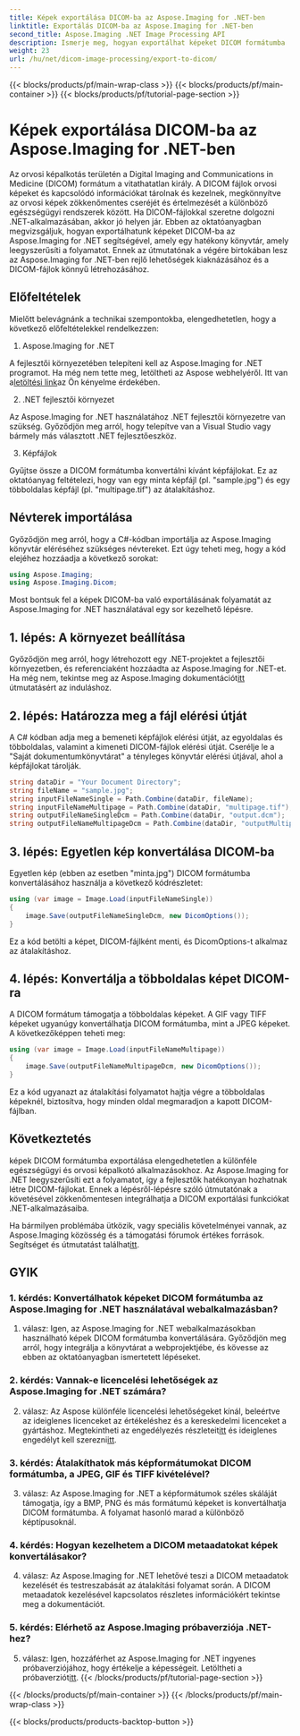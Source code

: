 ```yaml
---
title: Képek exportálása DICOM-ba az Aspose.Imaging for .NET-ben
linktitle: Exportálás DICOM-ba az Aspose.Imaging for .NET-ben
second_title: Aspose.Imaging .NET Image Processing API
description: Ismerje meg, hogyan exportálhat képeket DICOM formátumba .NET-ben az Aspose.Imaging segítségével. Konvertálja az orvosi képeket könnyedén.
weight: 23
url: /hu/net/dicom-image-processing/export-to-dicom/
---
```


{{< blocks/products/pf/main-wrap-class >}}
{{< blocks/products/pf/main-container >}}
{{< blocks/products/pf/tutorial-page-section >}}

# Képek exportálása DICOM-ba az Aspose.Imaging for .NET-ben

Az orvosi képalkotás területén a Digital Imaging and Communications in Medicine (DICOM) formátum a vitathatatlan király. A DICOM fájlok orvosi képeket és kapcsolódó információkat tárolnak és kezelnek, megkönnyítve az orvosi képek zökkenőmentes cseréjét és értelmezését a különböző egészségügyi rendszerek között. Ha DICOM-fájlokkal szeretne dolgozni .NET-alkalmazásában, akkor jó helyen jár. Ebben az oktatóanyagban megvizsgáljuk, hogyan exportálhatunk képeket DICOM-ba az Aspose.Imaging for .NET segítségével, amely egy hatékony könyvtár, amely leegyszerűsíti a folyamatot. Ennek az útmutatónak a végére birtokában lesz az Aspose.Imaging for .NET-ben rejlő lehetőségek kiaknázásához és a DICOM-fájlok könnyű létrehozásához.

## Előfeltételek

Mielőtt belevágnánk a technikai szempontokba, elengedhetetlen, hogy a következő előfeltételekkel rendelkezzen:

1. Aspose.Imaging for .NET

 A fejlesztői környezetében telepíteni kell az Aspose.Imaging for .NET programot. Ha még nem tette meg, letöltheti az Aspose webhelyéről. Itt van a[letöltési link](https://releases.aspose.com/imaging/net/)az Ön kényelme érdekében.

2. .NET fejlesztői környezet

Az Aspose.Imaging for .NET használatához .NET fejlesztői környezetre van szükség. Győződjön meg arról, hogy telepítve van a Visual Studio vagy bármely más választott .NET fejlesztőeszköz.

3. Képfájlok

Gyűjtse össze a DICOM formátumba konvertálni kívánt képfájlokat. Ez az oktatóanyag feltételezi, hogy van egy minta képfájl (pl. "sample.jpg") és egy többoldalas képfájl (pl. "multipage.tif") az átalakításhoz.

## Névterek importálása

Győződjön meg arról, hogy a C#-kódban importálja az Aspose.Imaging könyvtár eléréséhez szükséges névtereket. Ezt úgy teheti meg, hogy a kód elejéhez hozzáadja a következő sorokat:

```csharp
using Aspose.Imaging;
using Aspose.Imaging.Dicom;
```

Most bontsuk fel a képek DICOM-ba való exportálásának folyamatát az Aspose.Imaging for .NET használatával egy sor kezelhető lépésre.

## 1. lépés: A környezet beállítása

 Győződjön meg arról, hogy létrehozott egy .NET-projektet a fejlesztői környezetben, és referenciaként hozzáadta az Aspose.Imaging for .NET-et. Ha még nem, tekintse meg az Aspose.Imaging dokumentációt[itt](https://reference.aspose.com/imaging/net/) útmutatásért az induláshoz.

## 2. lépés: Határozza meg a fájl elérési útját

A C# kódban adja meg a bemeneti képfájlok elérési útját, az egyoldalas és többoldalas, valamint a kimeneti DICOM-fájlok elérési útját. Cserélje le a "Saját dokumentumkönyvtárat" a tényleges könyvtár elérési útjával, ahol a képfájlokat tárolják.

```csharp
string dataDir = "Your Document Directory";
string fileName = "sample.jpg";
string inputFileNameSingle = Path.Combine(dataDir, fileName);
string inputFileNameMultipage = Path.Combine(dataDir, "multipage.tif");
string outputFileNameSingleDcm = Path.Combine(dataDir, "output.dcm");
string outputFileNameMultipageDcm = Path.Combine(dataDir, "outputMultipage.dcm");
```

## 3. lépés: Egyetlen kép konvertálása DICOM-ba

Egyetlen kép (ebben az esetben "minta.jpg") DICOM formátumba konvertálásához használja a következő kódrészletet:

```csharp
using (var image = Image.Load(inputFileNameSingle))
{
    image.Save(outputFileNameSingleDcm, new DicomOptions());
}
```

Ez a kód betölti a képet, DICOM-fájlként menti, és DicomOptions-t alkalmaz az átalakításhoz.

## 4. lépés: Konvertálja a többoldalas képet DICOM-ra

A DICOM formátum támogatja a többoldalas képeket. A GIF vagy TIFF képeket ugyanúgy konvertálhatja DICOM formátumba, mint a JPEG képeket. A következőképpen teheti meg:

```csharp
using (var image = Image.Load(inputFileNameMultipage))
{
    image.Save(outputFileNameMultipageDcm, new DicomOptions());
}
```

Ez a kód ugyanazt az átalakítási folyamatot hajtja végre a többoldalas képeknél, biztosítva, hogy minden oldal megmaradjon a kapott DICOM-fájlban.

## Következtetés

képek DICOM formátumba exportálása elengedhetetlen a különféle egészségügyi és orvosi képalkotó alkalmazásokhoz. Az Aspose.Imaging for .NET leegyszerűsíti ezt a folyamatot, így a fejlesztők hatékonyan hozhatnak létre DICOM-fájlokat. Ennek a lépésről-lépésre szóló útmutatónak a követésével zökkenőmentesen integrálhatja a DICOM exportálási funkciókat .NET-alkalmazásaiba.

 Ha bármilyen problémába ütközik, vagy speciális követelményei vannak, az Aspose.Imaging közösség és a támogatási fórumok értékes források. Segítséget és útmutatást találhat[itt](https://forum.aspose.com/).

## GYIK

### 1. kérdés: Konvertálhatok képeket DICOM formátumba az Aspose.Imaging for .NET használatával webalkalmazásban?

1. válasz: Igen, az Aspose.Imaging for .NET webalkalmazásokban használható képek DICOM formátumba konvertálására. Győződjön meg arról, hogy integrálja a könyvtárat a webprojektjébe, és kövesse az ebben az oktatóanyagban ismertetett lépéseket.

### 2. kérdés: Vannak-e licencelési lehetőségek az Aspose.Imaging for .NET számára?

2. válasz: Az Aspose különféle licencelési lehetőségeket kínál, beleértve az ideiglenes licenceket az értékeléshez és a kereskedelmi licenceket a gyártáshoz. Megtekintheti az engedélyezés részleteit[itt](https://purchase.aspose.com/buy) és ideiglenes engedélyt kell szerezni[itt](https://purchase.aspose.com/temporary-license/).

### 3. kérdés: Átalakíthatok más képformátumokat DICOM formátumba, a JPEG, GIF és TIFF kivételével?

3. válasz: Az Aspose.Imaging for .NET a képformátumok széles skáláját támogatja, így a BMP, PNG és más formátumú képeket is konvertálhatja DICOM formátumba. A folyamat hasonló marad a különböző képtípusoknál.

### 4. kérdés: Hogyan kezelhetem a DICOM metaadatokat képek konvertálásakor?

4. válasz: Az Aspose.Imaging for .NET lehetővé teszi a DICOM metaadatok kezelését és testreszabását az átalakítási folyamat során. A DICOM metaadatok kezelésével kapcsolatos részletes információkért tekintse meg a dokumentációt.

### 5. kérdés: Elérhető az Aspose.Imaging próbaverziója .NET-hez?

 5. válasz: Igen, hozzáférhet az Aspose.Imaging for .NET ingyenes próbaverziójához, hogy értékelje a képességeit. Letöltheti a próbaverziót[itt](https://releases.aspose.com/).
{{< /blocks/products/pf/tutorial-page-section >}}

{{< /blocks/products/pf/main-container >}}
{{< /blocks/products/pf/main-wrap-class >}}

{{< blocks/products/products-backtop-button >}}
